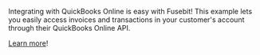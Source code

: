 Integrating with QuickBooks Online is easy with Fusebit! This example lets you easily access invoices and transactions in your customer&#39;s account through their QuickBooks Online API.

[Learn more](https://developer.fusebit.io/docs/quickbooks-online)!
